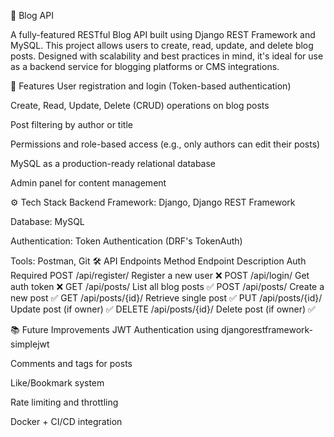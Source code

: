 📝 Blog API

A fully-featured RESTful Blog API built using Django REST Framework and MySQL. This project allows users to create, read, update, and delete blog posts. Designed with scalability and best practices in mind, it's ideal for use as a backend service for blogging platforms or CMS integrations.

🚀 Features
User registration and login (Token-based authentication)

Create, Read, Update, Delete (CRUD) operations on blog posts

Post filtering by author or title

Permissions and role-based access (e.g., only authors can edit their posts)

MySQL as a production-ready relational database

Admin panel for content management

⚙️ Tech Stack
Backend Framework: Django, Django REST Framework

Database: MySQL

Authentication: Token Authentication (DRF's TokenAuth)

Tools: Postman, Git
🛠️ API Endpoints
Method	Endpoint	Description	Auth Required
POST	/api/register/	Register a new user	❌
POST	/api/login/	Get auth token	❌
GET	/api/posts/	List all blog posts	✅
POST	/api/posts/	Create a new post	✅
GET	/api/posts/{id}/	Retrieve single post	✅
PUT	/api/posts/{id}/	Update post (if owner)	✅
DELETE	/api/posts/{id}/	Delete post (if owner)	✅

📚 Future Improvements
JWT Authentication using djangorestframework-simplejwt

Comments and tags for posts

Like/Bookmark system

Rate limiting and throttling

Docker + CI/CD integration




